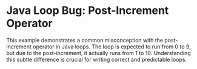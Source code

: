 # Java Loop Bug: Post-Increment Operator

This example demonstrates a common misconception with the post-increment operator in Java loops. The loop is expected to run from 0 to 9, but due to the post-increment, it actually runs from 1 to 10.  Understanding this subtle difference is crucial for writing correct and predictable loops.